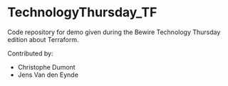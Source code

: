 # TechnologyThursday_TF

Code repository for demo given during the Bewire Technology Thursday edition about Terraform.

Contributed by:
- Christophe Dumont
- Jens Van den Eynde
